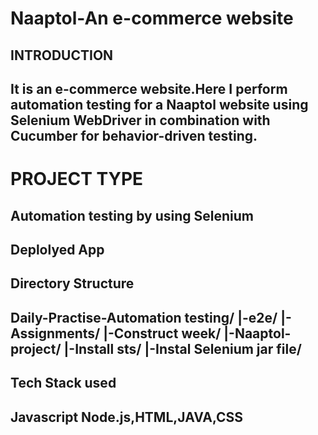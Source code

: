 # Naaptol-An e-commerce website
## INTRODUCTION
## It is an e-commerce website.Here I perform automation testing for a Naaptol website  using Selenium WebDriver in combination with Cucumber for behavior-driven testing.
# PROJECT TYPE
## Automation testing by using Selenium
## Deplolyed App
## Directory Structure
## Daily-Practise-Automation testing/ |-e2e/ |-Assignments/ |-Construct week/ |-Naaptol-project/ |-Install sts/ |-Instal Selenium jar file/
## Tech Stack used
## Javascript Node.js,HTML,JAVA,CSS



